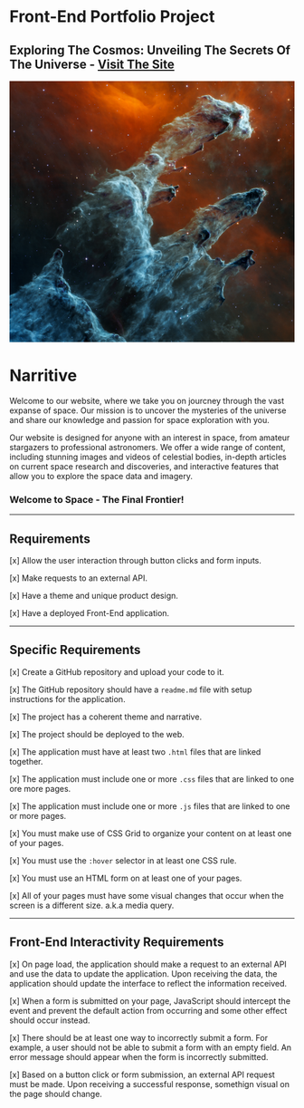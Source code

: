# Front-End Portfolio Project

## Exploring The Cosmos: Unveiling The Secrets Of The Universe - [Visit The Site](https://haroldf415.github.io/pursuit_portfolio_project/index.html)

![Pillars_of_Creation](/assets/md_images/nasa_pillars_of_creation.png)

# Narritive

Welcome to our website, where we take you on jourcney through the vast expanse of space. Our mission is to uncover the mysteries of the universe and share our knowledge and passion for space exploration with you.

Our website is designed for anyone with an interest in space, from amateur stargazers to professional astronomers. We offer a wide range of content, including stunning images and videos of celestial bodies, in-depth articles on current space research and discoveries, and interactive features that allow you to explore the space data and imagery.

### Welcome to Space - The Final Frontier!

---

## Requirements

[x] Allow the user interaction through button clicks and form inputs.

[x] Make requests to an external API.

[x] Have a theme and unique product design.

[x] Have a deployed Front-End application.

---

## Specific Requirements

[x] Create a GitHub repository and upload your code to it.

[x] The GitHub repository should have a `readme.md` file with setup instructions for the application.

[x] The project has a coherent theme and narrative.

[x] The project should be deployed to the web.

[x] The application must have at least two `.html` files that are linked together.

[x] The application must include one or more `.css` files that are linked to one ore more pages.

[x] The application must include one or more `.js` files that are linked to one or more pages.

[x] You must make use of CSS Grid to organize your content on at least one of your pages.

[x] You must use the `:hover` selector in at least one CSS rule.

[x] You must use an HTML form on at least one of your pages.

[x] All of your pages must have some visual changes that occur when the screen is a different size. a.k.a media query.

---

## Front-End Interactivity Requirements

[x] On page load, the application should make a request to an external API and use the data to update the application. Upon receiving the data, the application should update the interface to reflect the information received.

[x] When a form is submitted on your page, JavaScript should intercept the event and prevent the default action from occurring and some other effect should occur instead.

[x] There should be at least one way to incorrectly submit a form. For example, a user should not be able to submit a form with an empty field. An error message should appear when the form is incorrectly submitted.

[x] Based on a button click or form submission, an external API request must be made. Upon receiving a successful response, somethign visual on the page should change.
